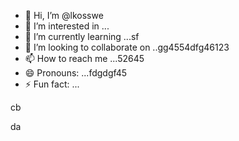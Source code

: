 - 👋 Hi, I’m @lkosswe
- 👀 I’m interested in ...
- 🌱 I’m currently learning ...sf
- 💞️ I’m looking to collaborate on ..gg4554dfg46123
- 📫 How to reach me ...52645
- 😄 Pronouns: ...fdgdgf45
- ⚡ Fun fact: ...

<!---
lkosswe/lkosswe is a ✨ special ✨ repository because its `README.md` (this file) appears on your GitHub profile.
You can click the Preview link to take a look at your changes.
--->cb
da
